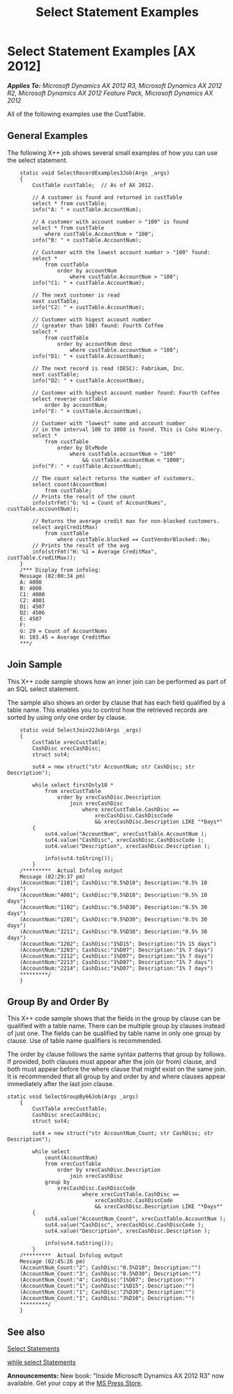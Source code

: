 ﻿---
title: Select Statement Examples
TOCTitle: Select Statement Examples
ms:assetid: 9f4f3861-8b60-43a8-8c3e-c89ffad2a832
ms:mtpsurl: https://msdn.microsoft.com/en-us/library/Aa848113(v=AX.60)
ms:contentKeyID: 35248262
ms.date: 05/18/2015
mtps_version: v=AX.60
---

# Select Statement Examples [AX 2012]


_**Applies To:** Microsoft Dynamics AX 2012 R3, Microsoft Dynamics AX 2012 R2, Microsoft Dynamics AX 2012 Feature Pack, Microsoft Dynamics AX 2012_

All of the following examples use the CustTable.

## General Examples

The following X++ job shows several small examples of how you can use the select statement.

```X++
    static void SelectRecordExamples3Job(Args _args)
    {
        CustTable custTable;  // As of AX 2012.
    
        // A customer is found and returned in custTable
        select * from custTable;
        info("A: " + custTable.AccountNum);
    
        // A customer with account number > "100" is found
        select * from custTable
            where custTable.AccountNum > "100";
        info("B: " + custTable.AccountNum);
    
        // Customer with the lowest account number > "100" found:
        select * 
            from custTable 
                order by accountNum
                    where custTable.AccountNum > "100";
        info("C1: " + custTable.AccountNum);
    
        // The next customer is read
        next custTable;
        info("C2: " + custTable.AccountNum);
    
        // Customer with higest account number
        // (greater than 100) found: Fourth Coffee
        select * 
            from custTable 
                order by accountNum desc
                    where custTable.accountNum > "100";
        info("D1: " + custTable.AccountNum);
        
        // The next record is read (DESC): Fabrikam, Inc.
        next custTable; 
        info("D2: " + custTable.AccountNum);
    
        // Customer with highest account number found: Fourth Coffee
        select reverse custTable 
            order by accountNum;
        info("E: " + custTable.AccountNum);
    
        // Customer with "lowest" name and account number
        // in the interval 100 to 1000 is found. This is Coho Winery.
        select * 
            from custTable 
                order by DlvMode
                    where custTable.accountNum > "100"
                        && custTable.accountNum < "1000";
        info("F: " + custTable.AccountNum);
    
        // The count select returns the number of customers.
        select count(AccountNum) 
            from custTable;
        // Prints the result of the count
        info(strFmt("G: %1 = Count of AccountNums", custTable.accountNum));
    
        // Returns the average credit max for non-blocked customers.
        select avg(CreditMax) 
            from custTable
                where custTable.blocked == CustVendorBlocked::No;
        // Prints the result of the avg
        info(strFmt("H: %1 = Average CreditMax", custTable.CreditMax));
    }
    /*** Display from infolog:
    Message (02:00:34 pm)
    A: 4000
    B: 4000
    C1: 4000
    C2: 4001
    D1: 4507
    D2: 4506
    E: 4507
    F: 
    G: 29 = Count of AccountNums
    H: 103.45 = Average CreditMax
    ***/
```

## Join Sample

This X++ code sample shows how an inner join can be performed as part of an SQL select statement.

The sample also shows an order by clause that has each field qualified by a table name. This enables you to control how the retrieved records are sorted by using only one order by clause.

```X++
    static void SelectJoin22Job(Args _args)
    {
        CustTable xrecCustTable;
        CashDisc xrecCashDisc;
        struct sut4;
    
        sut4 = new struct("str AccountNum; str CashDisc; str Description");
    
        while select firstOnly10 *
            from xrecCustTable
                order by xrecCashDisc.Description
                    join xrecCashDisc
                        where xrecCustTable.CashDisc ==
                            xrecCashDisc.CashDiscCode
                            && xrecCashDisc.Description LIKE "*Days*"
        {
            sut4.value("AccountNum", xrecCustTable.AccountNum );
            sut4.value("CashDisc", xrecCashDisc.CashDiscCode );
            sut4.value("Description", xrecCashDisc.Description );
    
            info(sut4.toString());
        }
    /*********  Actual Infolog output
    Message (02:29:37 pm)
    (AccountNum:"1101"; CashDisc:"0.5%D10"; Description:"0.5% 10 days")
    (AccountNum:"4001"; CashDisc:"0.5%D10"; Description:"0.5% 10 days")
    (AccountNum:"1102"; CashDisc:"0.5%D30"; Description:"0.5% 30 days")
    (AccountNum:"1201"; CashDisc:"0.5%D30"; Description:"0.5% 30 days")
    (AccountNum:"2211"; CashDisc:"0.5%D30"; Description:"0.5% 30 days")
    (AccountNum:"1202"; CashDisc:"1%D15"; Description:"1% 15 days")
    (AccountNum:"1203"; CashDisc:"1%D07"; Description:"1% 7 days")
    (AccountNum:"2212"; CashDisc:"1%D07"; Description:"1% 7 days")
    (AccountNum:"2213"; CashDisc:"1%D07"; Description:"1% 7 days")
    (AccountNum:"2214"; CashDisc:"1%D07"; Description:"1% 7 days")
    *********/
    }
```

## Group By and Order By

This X++ code sample shows that the fields in the group by clause can be qualified with a table name. There can be multiple group by clauses instead of just one. The fields can be qualified by table name in only one group by clause. Use of table name qualifiers is recommended.

The order by clause follows the same syntax patterns that group by follows. If provided, both clauses must appear after the join (or from) clause, and both must appear before the where clause that might exist on the same join. It is recommended that all group by and order by and where clauses appear immediately after the last join clause.

```X++
static void SelectGroupBy66Job(Args _args)
    {
        CustTable xrecCustTable;
        CashDisc xrecCashDisc;
        struct sut4;
    
        sut4 = new struct("str AccountNum_Count; str CashDisc; str Description");
    
        while select
            count(AccountNum)
            from xrecCustTable
                order by xrecCashDisc.Description
                    join xrecCashDisc
            group by
                xrecCashDisc.CashDiscCode
                        where xrecCustTable.CashDisc ==
                            xrecCashDisc.CashDiscCode
                            && xrecCashDisc.Description LIKE "*Days*"
        {
            sut4.value("AccountNum_Count", xrecCustTable.AccountNum );
            sut4.value("CashDisc", xrecCashDisc.CashDiscCode );
            sut4.value("Description", xrecCashDisc.Description );
    
            info(sut4.toString());
        }
    /*********  Actual Infolog output
    Message (02:45:26 pm)
    (AccountNum_Count:"2"; CashDisc:"0.5%D10"; Description:"")
    (AccountNum_Count:"3"; CashDisc:"0.5%D30"; Description:"")
    (AccountNum_Count:"4"; CashDisc:"1%D07"; Description:"")
    (AccountNum_Count:"1"; CashDisc:"1%D15"; Description:"")
    (AccountNum_Count:"1"; CashDisc:"2%D30"; Description:"")
    (AccountNum_Count:"1"; CashDisc:"3%D10"; Description:"")
    *********/
    }
```

## See also

[Select Statements](select-statements.md)

[while select Statements](while-select-statements.md)

  
**Announcements:** New book: "Inside Microsoft Dynamics AX 2012 R3" now available. Get your copy at the [MS Press Store](https://www.microsoftpressstore.com/store/inside-microsoft-dynamics-ax-2012-r3-9780735685109).

